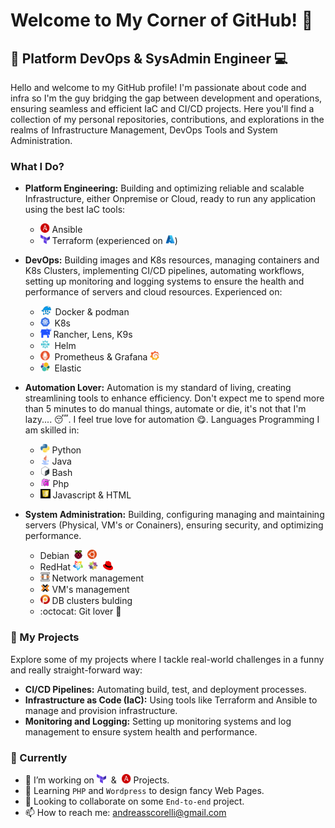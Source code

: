 # Welcome to My Corner of GitHub! 👋

## 🔧 Platform DevOps & SysAdmin Engineer :computer:

Hello and welcome to my GitHub profile! I'm passionate about code and infra so I'm the guy bridging the gap between development and operations, ensuring seamless and efficient IaC and CI/CD projects. Here you'll find a collection of my personal repositories, contributions, and explorations in the realms of Infrastructure Management, DevOps Tools and System Administration.

###  What I Do?
- **Platform Engineering:** Building and optimizing reliable and scalable Infrastructure, either Onpremise or Cloud, ready to run any application using the best IaC tools:
    - <img src="logos/ansible.png" alt="Kubernetes" width="15" height="15"> Ansible
    - <img src="logos/tf.png" alt="Kubernetes" width="15" height="15"> Terraform (experienced on <img src="logos/azure.png" alt="Kubernetes" width="15" height="15">)
- **DevOps:** Building images and K8s resources, managing containers and K8s Clusters, implementing CI/CD pipelines, automating workflows, setting up monitoring and logging systems to ensure the health and performance of servers and cloud resources. Experienced on:
    - <img src="logos/docker.png" alt="Kubernetes" width="20" height="15"> Docker & podman 
    - <img src="logos/k8s.png" alt="Kubernetes" width="15" height="15">&nbsp;&nbsp;K8s 
    - <img src="logos/rancher.png" alt="Kubernetes" width="17" height="15"> Rancher, Lens, K9s
    - <img src="logos/helm.png" alt="Kubernetes" width="15" height="15">&nbsp;&nbsp;Helm
    - <img src="logos/prometheus.png" alt="Kubernetes" width="15" height="15">&nbsp;&nbsp;Prometheus & Grafana <img src="logos/grafana.png" alt="Kubernetes" width="15" height="15">
    - <img src="logos/elastic.png" alt="Kubernetes" width="15" height="15">&nbsp;&nbsp;Elastic
- **Automation Lover:** Automation is my standard of living, creating streamlining tools to enhance efficiency. Don't expect me to spend more than 5 minutes to do manual things, automate or die, it's not that I'm lazy.... :sleeping:. I feel true love for automation :yum:. Languages Programming I am skilled in:
    - <img src="logos/python.png" alt="Kubernetes" width="15" height="15"> Python
    - <img src="logos/java.png" alt="Kubernetes" width="15" height="15"> Java
    - <img src="logos/bash.png" alt="Kubernetes" width="15" height="15"> Bash
    - <img src="logos/php.png" alt="Kubernetes" width="16" height="15"> Php
    - <img src="logos/js.png" alt="Kubernetes" width="16" height="15"> Javascript & HTML

- **System Administration:** Building, configuring managing and maintaining servers (Physical, VM's or Conainers), ensuring security, and optimizing performance.
    - Debian <img src="logos/raspbian.png" alt="Kubernetes" width="21" height="14"> <img src="logos/ubuntu.png" alt="Kubernetes" width="15" height="15"> 
    - RedHat <img src="logos/almalinux.png" alt="Kubernetes" width="16" height="15">&nbsp;&nbsp;<img src="logos/centos.png" alt="Kubernetes" width="16" height="15">&nbsp;&nbsp;<img src="logos/rh.png" alt="Kubernetes" width="16" height="15">  
    - <img src="logos/opnsense.png" alt="Kubernetes" width="15" height="15"> Network management
    - <img src="logos/proxmox.png" alt="Kubernetes" width="15" height="15"> VM's management 
    - <img src="logos/percona.png" alt="Kubernetes" width="15" height="15"> DB clusters bulding
    - :octocat: Git lover :purple_heart:
### 🚀 My Projects
Explore some of my projects where I tackle real-world challenges in a funny and really straight-forward way:
- **CI/CD Pipelines:** Automating build, test, and deployment processes.
- **Infrastructure as Code (IaC):** Using tools like Terraform and Ansible to manage and provision infrastructure.
- **Monitoring and Logging:** Setting up monitoring systems and log management to ensure system health and performance.

### :leaves: Currently

- 🔭 I’m working on <img src="logos/tf.png" alt="Kubernetes" width="15" height="15">&nbsp;&nbsp;&&nbsp;&nbsp;<img src="logos/ansible.png" alt="Kubernetes" width="15" height="15"> Projects.
- 🌱 Learning `PHP` and `Wordpress` to design fancy Web Pages.
- 👯 Looking to collaborate on some `End-to-end` project. 
- 📫 How to reach me: [andreasscorelli@gmail.com](mailto:andreasscorelli@gmail.com)
